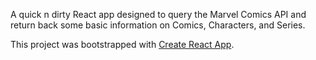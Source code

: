 A quick n dirty React app designed to query the Marvel Comics API and return back some basic information on Comics, Characters, and Series.

This project was bootstrapped with [Create React App](https://github.com/facebookincubator/create-react-app).